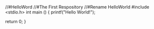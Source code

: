 //#HelloWord
//#The First Respository
//#Rename HelloWorld
#include <stdio.h>
int main ()
{
  printf("Hello World!");
  
  return 0;
}
